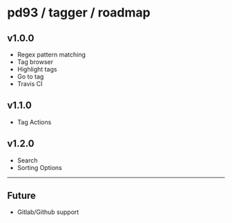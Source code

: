 # pd93 / tagger / roadmap

## v1.0.0

- Regex pattern matching
- Tag browser
- Highlight tags
- Go to tag
- Travis CI

## v1.1.0

- Tag Actions

## v1.2.0

- Search
- Sorting Options

---

## Future

- Gitlab/Github support